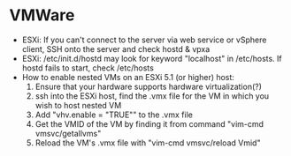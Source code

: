 # VMWare

- ESXi: If you can't connect to the server via web service or vSphere client, SSH onto the server and check hostd & vpxa
- ESXi: /etc/init.d/hostd may look for keyword "localhost" in /etc/hosts. If hostd fails to start, check /etc/hosts
- How to enable nested VMs on an ESXi 5.1 (or higher) host: 
    1. Ensure that your hardware supports hardware virtualization(?)
    2. ssh into the ESXi host, find the .vmx file for the VM in which you wish to host nested VM
    3. Add "vhv.enable = "TRUE"" to the .vmx file
    4. Get the VMID of the VM by finding it from command "vim-cmd vmsvc/getallvms"
    5. Reload the VM's .vmx file with "vim-cmd vmsvc/reload Vmid"